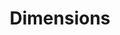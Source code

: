 ---
bigquery: https://console.cloud.google.com/bigquery?p=covid-19-dimensions-ai&page=table&d=data&t=publications
contributors: Digital Science, https://www.digital-science.com/
cost: Free for personal, non-commercial use.
description: Dimensions contains more than 100 million publications, ranging from
  articles published in scholarly journals, books and book chapters, to preprints
  and conference proceedings. All publications are contextualized with linked data
  sets, funding, publications, patents, clinical trials, and policy documents. You
  can also view associated categories, funders, institutions, and researcher profiles.
documentation: https://docs.dimensions.ai/bigquery/index.html
last_edit: Mon, 04 Apr 2022 19:04:00 GMT
location: https://www.dimensions.ai/products/free/
maintained_by: Digital Science, https://www.digital-science.com/
schema_fields: '[''kind'', ''funder_org_countries'', ''external_ids'', ''assignee_countries'',
  ''repository_url'', ''funding_chf'', ''eisbn'', ''isbn'', ''organisation_details'',
  ''category_hra'', ''current_assignee_countries'', ''inventor_names'', ''issue'',
  ''associated_publication_doi'', ''registry'', ''associated_grant_ids'', ''category_hrcs_rac'',
  ''editors'', ''license'', ''category_hrcs_hc'', ''publication_date'', ''family_count'',
  ''active_years'', ''research_org_cities'', ''original_assignee_orgs'', ''brief_title'',
  ''year'', ''family_id'', ''original_title'', ''established'', ''grant_number'',
  ''category_bra'', ''id'', ''created_date'', ''conference'', ''funding_gbp'', ''email_address'',
  ''conditions'', ''category_icrp_ct'', ''relationships'', ''interventions'', ''category_rcdc'',
  ''citations'', ''acronyms'', ''funding_aud'', ''family_members_ids'', ''journal'',
  ''category_icrp_cso'', ''start_date'', ''filing_date'', ''associated_publication_arxiv_id'',
  ''funder_org_cities'', ''pmid'', ''date_modified'', ''embargo_date'', ''type'',
  ''current_assignee'', ''original_assignee'', ''original_abstract'', ''types'', ''supporting_grant_ids'',
  ''research_org_state_names'', ''category_uoa'', ''research_org_country_names'',
  ''expiration_year'', ''funding_cny'', ''name'', ''mesh_headings'', ''resulting_publication_doi'',
  ''research_orgs'', ''language'', ''funding_amount'', ''funder_org_acronyms'', ''application_number'',
  ''current_assignee_orgs'', ''filing_year'', ''expiration_date'', ''funder_org'',
  ''research_org_city_names'', ''repository_name'', ''legal_status'', ''acronym'',
  ''funding_nzd'', ''authors'', ''doi'', ''labels'', ''date_print'', ''acknowledgements'',
  ''funder_countries'', ''gender'', ''description'', ''publication_year'', ''publication_ids'',
  ''parent_id'', ''funding_currency'', ''book_title'', ''title'', ''start_year'',
  ''reference_ids'', ''date_imported_gbq'', ''volume'', ''research_org_countries'',
  ''jurisdiction'', ''proceedings_title'', ''funding_cad'', ''filing_status'', ''wikipedia_url'',
  ''end_year'', ''links'', ''funding_jpy'', ''category_for'', ''priority_date'', ''original_assignee_countries'',
  ''pages'', ''source_id'', ''funding_usd'', ''granted_date'', ''researcher_ids'',
  ''associated_publication_id'', ''investigators'', ''funder_orgs'', ''open_access_categories'',
  ''research_org_state_codes'', ''abstract'', ''linkout'', ''concepts'', ''date_normal'',
  ''altmetrics'', ''priority_year'', ''subtitles'', ''granted_year'', ''resulting_publication_ids'',
  ''foa_number'', ''book_series_title'', ''ipcr'', ''cited_by_ids'', ''pmcid'', ''categories'',
  ''end_date'', ''associated_publication_pmid'', ''date_online'', ''legal_events'',
  ''citations_count'', ''date_inserted'', ''address'', ''aliases'', ''repository_id'',
  ''funding_details'', ''date'', ''mesh_terms'', ''journal_lists'', ''metrics'', ''publisher'',
  ''citation_string'', ''patent_ids'', ''funder_org_state_codes'', ''arxiv_id'', ''open_access_categories_v2'',
  ''cpc'', ''status'', ''category_sdg'', ''phase'', ''assignee_orgs'', ''funding_eur'',
  ''clinical_trial_ids'']'
shortname: dimensions
tags:
- scholarly literature
- patents
- funding
- clinical trials
- academic profiles
terms_of_use: 'Use of both the Dimensions COVID-19 dataset and full Dimensions dataset
  are subject to the Dimensions Terms of use: https://www.dimensions.ai/policies-terms-legal '
title: Dimensions
uuid: dcff88bd-fe6b-4fdb-8159-809bf9d7bc1c
---